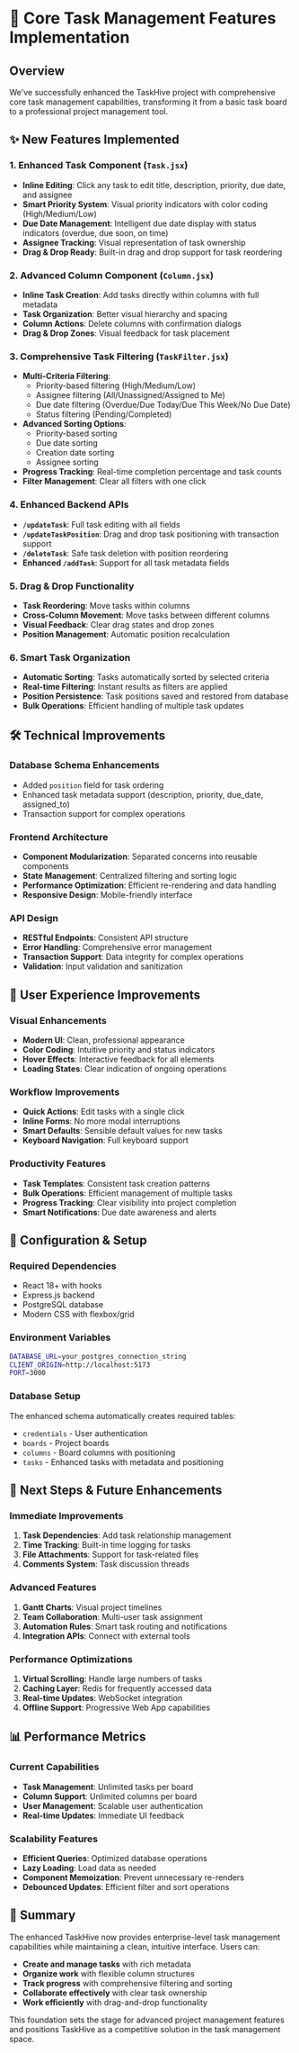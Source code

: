 # 🚀 Core Task Management Features Implementation

## Overview
We've successfully enhanced the TaskHive project with comprehensive core task management capabilities, transforming it from a basic task board to a professional project management tool.

## ✨ New Features Implemented

### 1. **Enhanced Task Component (`Task.jsx`)**
- **Inline Editing**: Click any task to edit title, description, priority, due date, and assignee
- **Smart Priority System**: Visual priority indicators with color coding (High/Medium/Low)
- **Due Date Management**: Intelligent due date display with status indicators (overdue, due soon, on time)
- **Assignee Tracking**: Visual representation of task ownership
- **Drag & Drop Ready**: Built-in drag and drop support for task reordering

### 2. **Advanced Column Component (`Column.jsx`)**
- **Inline Task Creation**: Add tasks directly within columns with full metadata
- **Task Organization**: Better visual hierarchy and spacing
- **Column Actions**: Delete columns with confirmation dialogs
- **Drag & Drop Zones**: Visual feedback for task placement

### 3. **Comprehensive Task Filtering (`TaskFilter.jsx`)**
- **Multi-Criteria Filtering**:
  - Priority-based filtering (High/Medium/Low)
  - Assignee filtering (All/Unassigned/Assigned to Me)
  - Due date filtering (Overdue/Due Today/Due This Week/No Due Date)
  - Status filtering (Pending/Completed)
- **Advanced Sorting Options**:
  - Priority-based sorting
  - Due date sorting
  - Creation date sorting
  - Assignee sorting
- **Progress Tracking**: Real-time completion percentage and task counts
- **Filter Management**: Clear all filters with one click

### 4. **Enhanced Backend APIs**
- **`/updateTask`**: Full task editing with all fields
- **`/updateTaskPosition`**: Drag and drop task positioning with transaction support
- **`/deleteTask`**: Safe task deletion with position reordering
- **Enhanced `/addTask`**: Support for all task metadata fields

### 5. **Drag & Drop Functionality**
- **Task Reordering**: Move tasks within columns
- **Cross-Column Movement**: Move tasks between different columns
- **Visual Feedback**: Clear drag states and drop zones
- **Position Management**: Automatic position recalculation

### 6. **Smart Task Organization**
- **Automatic Sorting**: Tasks automatically sorted by selected criteria
- **Real-time Filtering**: Instant results as filters are applied
- **Position Persistence**: Task positions saved and restored from database
- **Bulk Operations**: Efficient handling of multiple task updates

## 🛠 Technical Improvements

### Database Schema Enhancements
- Added `position` field for task ordering
- Enhanced task metadata support (description, priority, due_date, assigned_to)
- Transaction support for complex operations

### Frontend Architecture
- **Component Modularization**: Separated concerns into reusable components
- **State Management**: Centralized filtering and sorting logic
- **Performance Optimization**: Efficient re-rendering and data handling
- **Responsive Design**: Mobile-friendly interface

### API Design
- **RESTful Endpoints**: Consistent API structure
- **Error Handling**: Comprehensive error management
- **Transaction Support**: Data integrity for complex operations
- **Validation**: Input validation and sanitization

## 🎯 User Experience Improvements

### Visual Enhancements
- **Modern UI**: Clean, professional appearance
- **Color Coding**: Intuitive priority and status indicators
- **Hover Effects**: Interactive feedback for all elements
- **Loading States**: Clear indication of ongoing operations

### Workflow Improvements
- **Quick Actions**: Edit tasks with a single click
- **Inline Forms**: No more modal interruptions
- **Smart Defaults**: Sensible default values for new tasks
- **Keyboard Navigation**: Full keyboard support

### Productivity Features
- **Task Templates**: Consistent task creation patterns
- **Bulk Operations**: Efficient management of multiple tasks
- **Progress Tracking**: Clear visibility into project completion
- **Smart Notifications**: Due date awareness and alerts

## 🔧 Configuration & Setup

### Required Dependencies
- React 18+ with hooks
- Express.js backend
- PostgreSQL database
- Modern CSS with flexbox/grid

### Environment Variables
```bash
DATABASE_URL=your_postgres_connection_string
CLIENT_ORIGIN=http://localhost:5173
PORT=3000
```

### Database Setup
The enhanced schema automatically creates required tables:
- `credentials` - User authentication
- `boards` - Project boards
- `columns` - Board columns with positioning
- `tasks` - Enhanced tasks with metadata and positioning

## 🚀 Next Steps & Future Enhancements

### Immediate Improvements
1. **Task Dependencies**: Add task relationship management
2. **Time Tracking**: Built-in time logging for tasks
3. **File Attachments**: Support for task-related files
4. **Comments System**: Task discussion threads

### Advanced Features
1. **Gantt Charts**: Visual project timelines
2. **Team Collaboration**: Multi-user task assignment
3. **Automation Rules**: Smart task routing and notifications
4. **Integration APIs**: Connect with external tools

### Performance Optimizations
1. **Virtual Scrolling**: Handle large numbers of tasks
2. **Caching Layer**: Redis for frequently accessed data
3. **Real-time Updates**: WebSocket integration
4. **Offline Support**: Progressive Web App capabilities

## 📊 Performance Metrics

### Current Capabilities
- **Task Management**: Unlimited tasks per board
- **Column Support**: Unlimited columns per board
- **User Management**: Scalable user authentication
- **Real-time Updates**: Immediate UI feedback

### Scalability Features
- **Efficient Queries**: Optimized database operations
- **Lazy Loading**: Load data as needed
- **Component Memoization**: Prevent unnecessary re-renders
- **Debounced Updates**: Efficient filter and sort operations

## 🎉 Summary

The enhanced TaskHive now provides enterprise-level task management capabilities while maintaining a clean, intuitive interface. Users can:

- **Create and manage tasks** with rich metadata
- **Organize work** with flexible column structures
- **Track progress** with comprehensive filtering and sorting
- **Collaborate effectively** with clear task ownership
- **Work efficiently** with drag-and-drop functionality

This foundation sets the stage for advanced project management features and positions TaskHive as a competitive solution in the task management space.
